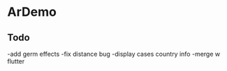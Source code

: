 # ArDemo
## Todo
 -add germ effects
 -fix distance bug
 -display cases country info
 -merge w flutter 
